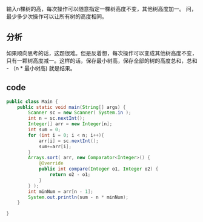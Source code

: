 输入n棵树的高，每次操作可以随意指定一棵树高度不变，其他树高度加一。
问，最少多少次操作可以让所有树的高度相同。

## 分析
如果顺向思考的话，这题很难。但是反着想，每次操作可以变成其他树高度不变，只有一颗树高度减一。这样的话，保存最小树高，保存全部的树的高度总和，总和 - （n * 最小树高) 就是结果。



## code
```java
public class Main {
    public static void main(String[] args) {
        Scanner sc = new Scanner( System.in );
        int n = sc.nextInt();
        Integer[] arr = new Integer[n];
        int sum = 0;
        for (int i = 0; i < n; i++){
            arr[i] = sc.nextInt();
            sum+=arr[i];
        }
        Arrays.sort( arr, new Comparator<Integer>() {
            @Override
            public int compare(Integer o1, Integer o2) {
                return o2 - o1;
            }
        } );
        int minNum = arr[n - 1];
        System.out.println(sum - n * minNum);
    }

}
```